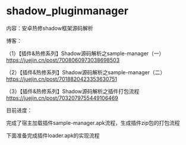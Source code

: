# shadow_pluginmanager

内容：安卓热修shadow框架源码解析

博客：

（1）【插件&热修系列】Shadow源码解析之sample-manager（一）
https://juejin.cn/post/7008060973038698503

（2）【插件&热修系列】Shadow源码解析之sample-manager（二）
https://juejin.cn/post/7018820423353630751

（3）【插件&热修系列】Shadow源码解析之插件打包流程
https://juejin.cn/post/7032079755449106469

目前进度：

完成了宿主加载插件sample-manager.apk流程，生成插件zip包的打包流程

下面准备完成插件loader.apk的实现流程



